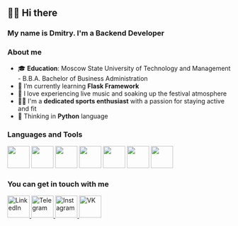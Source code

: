 ## 🙋‍♂️ Hi there
### My name is Dmitry. I'm a Backend Developer

### About me
- 🎓 **Education**: Moscow State University of Technology and Management - B.B.A. Bachelor of Business Administration
- 🌱 I’m currently learning **Flask Framework**
- 🎫 I love experiencing live music and soaking up the festival atmosphere
- 🏃‍♂️ I'm a **dedicated sports enthusiast** with a passion for staying active and fit
- 🧠 Thinking in **Python** language



### Languages and Tools
<div>
	<img src="https://cdn.jsdelivr.net/gh/devicons/devicon/icons/python/python-original.svg" width="50" height="50"/>
<!-- 	<img src="https://cdn.jsdelivr.net/gh/devicons/devicon/icons/flask/flask-original-wordmark.svg" width="50" height="50"/> -->
	<img src="https://cdn.jsdelivr.net/gh/devicons/devicon/icons/django/django-plain.svg" width="50" height="50"/>
	<img src="https://cdn.jsdelivr.net/gh/devicons/devicon/icons/html5/html5-original-wordmark.svg" width="50" height="50"/>
	<img src="https://cdn.jsdelivr.net/gh/devicons/devicon/icons/css3/css3-original-wordmark.svg" width="50" height="50"/>
	<img src="https://cdn.jsdelivr.net/gh/devicons/devicon/icons/git/git-original.svg" width="50" height="50"/>
	<img src="https://cdn.jsdelivr.net/gh/devicons/devicon/icons/mysql/mysql-original-wordmark.svg" width="50" height="50"/>
<!-- 	<img src="https://cdn.jsdelivr.net/gh/devicons/devicon/icons/react/react-original.svg" width="50" height="50"/> -->
        <img src="https://cdn.jsdelivr.net/gh/devicons/devicon/icons/javascript/javascript-plain.svg" width="50" height="50"/>
          
</div>

<!-- <h1>My Statistic</h1>
<div id="stat">
	<img src="http://github-profile-summary-cards.vercel.app/api/cards/profile-details?username=dimansidorov&theme=tokyonight"/>
	<img src="http://github-profile-summary-cards.vercel.app/api/cards/stats?username=dimansidorov&theme=tokyonight"/>
	<img src="http://github-profile-summary-cards.vercel.app/api/cards/most-commit-language?username=dimansidorov&theme=tokyonight"/>
	
</div> -->

### You can get in touch with me

<div id="socials">
	<a href="https://www.linkedin.com/in/dmitrysidorov/">
    <img src="https://cdn-icons-png.flaticon.com/512/1384/1384072.png" alt="LinkedIn" width="50" height="50"/>
	</a>
	<a href="https://t.me/dimansidorov">
		<img src="https://cdn-icons-png.flaticon.com/512/2504/2504941.png" alt="Telegram" width="50" height="50"/>
	</a>
  <a href="https://t.me/dimansidorov">
		<img src="https://cdn-icons-png.flaticon.com/512/2111/2111463.png" alt="Instagram" width="50" height="50"/>
	</a>
  <a href="https://vk.com/id21097153">
		<img src="https://cdn-icons-png.flaticon.com/512/2504/2504953.png" alt="VK" width="50" height="50"/>
	</a>
</div>

<!--
**dimansidorov/dimansidorov** is a ✨ _special_ ✨ repository because its `README.md` (this file) appears on your GitHub profile.

Here are some ideas to get you started:

- 🔭 I’m currently working on ...
- 🌱 I’m currently learning ...
- 👯 I’m looking to collaborate on ...
- 🤔 I’m looking for help with ...
- 💬 Ask me about ...
- 📫 How to reach me: ...
- 😄 Pronouns: ...
- ⚡ Fun fact: ...
-->
